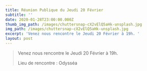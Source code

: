 ```yaml
---
title: Réunion Publique du Jeudi 20 Février
subtitle: ''
date: 2020-01-28T23:00:00.000Z
thumb_img_path: /images/chuttersnap-cX2vElQ5aHk-unsplash.jpg
img_path: /images/chuttersnap-cX2vElQ5aHk-unsplash.jpg
excerpt: 'Venez nous rencontre le Jeudi 20 Février à 19h. '
layout: post
---
```

> Venez nous rencontre le Jeudi 20 Février à 19h. 
>
> Lieu de rencontre : Odysséa
